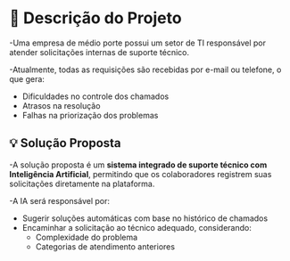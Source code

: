 # 📝 Descrição do Projeto
-Uma empresa de médio porte possui um setor de TI responsável por atender solicitações internas de suporte técnico.

-Atualmente, todas as requisições são recebidas por e-mail ou telefone, o que gera:
- Dificuldades no controle dos chamados  
- Atrasos na resolução  
- Falhas na priorização dos problemas

## 💡 Solução Proposta
-A solução proposta é um **sistema integrado de suporte técnico com Inteligência Artificial**, permitindo que os colaboradores registrem suas solicitações diretamente na plataforma.

-A IA será responsável por:
- Sugerir soluções automáticas com base no histórico de chamados
- Encaminhar a solicitação ao técnico adequado, considerando:
  - Complexidade do problema
  - Categorias de atendimento anteriores
